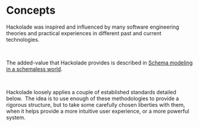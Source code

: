 # Concepts

Hackolade was inspired and influenced by many software engineering theories and practical experiences in different past and current technologies.

&nbsp;

The added-value that Hackolade provides is described in [Schema modeling in a schemaless world](<Schemamodelinginaschemalessworld.md>).

&nbsp;

Hackolade loosely applies a couple of established standards detailed below.&nbsp; The idea is to use enough of these methodologies to provide a rigorous structure, but to take some carefully chosen liberties with them, when it helps provide a more intuitive user experience, or a more powerful system.

